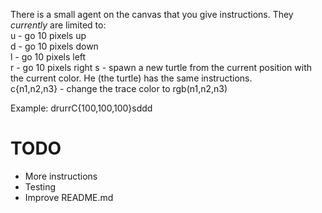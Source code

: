 There is a small agent on the canvas that you give instructions. They *currently* are limited to:  
u - go 10 pixels up  
d - go 10 pixels down  
l - go 10 pixels left  
r - go 10 pixels right
s - spawn a new turtle from the current position with the current color. He (the turtle) has the same instructions.  
c{n1,n2,n3} - change the trace color to rgb(n1,n2,n3)

Example: drurrC{100,100,100}sddd  

TODO
=====
 * More instructions
 * Testing
 * Improve README.md
